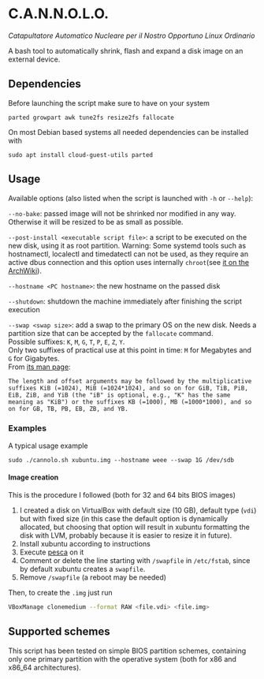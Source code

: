 # C.A.N.N.O.L.O.

*Catapultatore Automatico Nucleare per il Nostro Opportuno Linux Ordinario*

A bash tool to automatically shrink, flash and expand a disk image on an external device. 

## Dependencies

Before launching the script make sure to have on your system

```
parted growpart awk tune2fs resize2fs fallocate
```

On most Debian based systems all needed dependencies can be installed with 

```
sudo apt install cloud-guest-utils parted
```

## Usage 

Available options (also listed when the script is launched with `-h` or `--help`):

`--no-bake`: passed image will not be shrinked nor modified in any way. Otherwise it will be resized to be as small as possible.

`--post-install <executable script file>`: a script to be executed on the new disk, using it as root partition. Warning: Some systemd tools such as hostnamectl, localectl and timedatectl can not be used, as they require an active dbus connection and this option uses internally `chroot`(see [it on the ArchWiki](https://wiki.archlinux.org/index.php/Chroot)).

`--hostname <PC hostname>`: the new hostname on the passed disk

`--shutdown`: shutdown the machine immediately after finishing the script execution

`--swap <swap size>`: add a swap to the primary OS on the new disk. Needs a partition size that can be accepted by the `fallocate` command.   
Possible suffixes: `K`, `M`, `G`, `T`, `P`, `E`, `Z`, `Y`.  
Only two suffixes of practical use at this point in time: `M` for Megabytes and `G` for Gigabytes.  
From [its man page](http://man7.org/linux/man-pages/man1/fallocate.1.html):  
```
The length and offset arguments may be followed by the multiplicative suffixes KiB (=1024), MiB (=1024*1024), and so on for GiB, TiB, PiB, EiB, ZiB, and YiB (the "iB" is optional, e.g., "K" has the same meaning as "KiB") or the suffixes KB (=1000), MB (=1000*1000), and so on for GB, TB, PB, EB, ZB, and YB.
```

### Examples

A typical usage example

```
sudo ./cannolo.sh xubuntu.img --hostname weee --swap 1G /dev/sdb
```

#### Image creation

This is the procedure I followed (both for 32 and 64 bits BIOS images)

1. I created a disk on VirtualBox with default size (10 GB), default type (`vdi`) but with fixed size (in this case the default option is dynamically allocated, but choosing that option will result in xubuntu formatting the disk with LVM, probably because it is easier to resize it in future).
2. Install xubuntu according to instructions
3. Execute [pesca](https://github.com/WEEE-Open/pesca) on it
4. Comment or delete the line starting with `/swapfile` in `/etc/fstab`, since by default xubuntu creates a `swapfile`.
5. Remove `/swapfile` (a reboot may be needed)

Then, to create the `.img` just run
```bash
VBoxManage clonemedium --format RAW <file.vdi> <file.img>
```


## Supported schemes

This script has been tested on simple BIOS partition schemes, containing only one primary partition with the operative system (both for x86 and x86_64 architectures).

